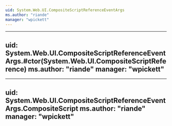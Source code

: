 ```yaml
---
uid: System.Web.UI.CompositeScriptReferenceEventArgs
ms.author: "riande"
manager: "wpickett"
---
```


---
uid: System.Web.UI.CompositeScriptReferenceEventArgs.#ctor(System.Web.UI.CompositeScriptReference)
ms.author: "riande"
manager: "wpickett"
---

---
uid: System.Web.UI.CompositeScriptReferenceEventArgs.CompositeScript
ms.author: "riande"
manager: "wpickett"
---
